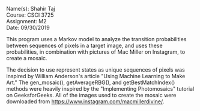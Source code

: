Name(s): Shahir Taj</br>
Course: CSCI 3725</br>
Assignment: M2</br>
Date: 09/30/2019

This program uses a Markov model to analyze the transition probabilities
between sequences of pixels in a target image, and uses these
probabilities, in combination with pictures of Mac Miller on Instagram,
to create a mosaic.

The decision to use represent states as unique sequences of pixels was
inspired by William Anderson's article "Using Machine Learning to Make
Art." The gen_mosaic(), getAverageRBG(), and getBestMatchIndex() methods
were heavily inspired by the "Implementing Photomosaics" tutorial on
GeeksforGeeks. All of the images used to create the mosaic were
downloaded from https://www.instagram.com/macmillerdivine/.
